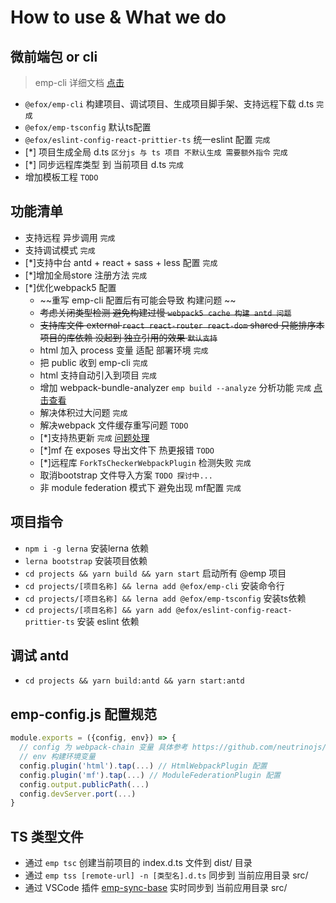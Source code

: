 # How to use & What we do

## 微前端包 or cli
> emp-cli 详细文档 [点击](./README.mdx)
+ `@efox/emp-cli` 构建项目、调试项目、生成项目脚手架、支持远程下载 d.ts `完成` 
+ `@efox/emp-tsconfig` 默认ts配置
+ `@efox/eslint-config-react-prittier-ts` 统一eslint 配置 `完成`
+ [*] 项目生成全局 d.ts `区分js 与 ts 项目 不默认生成 需要额外指令` `完成`
+ [*] 同步远程库类型 到 当前项目 d.ts `完成` 
+ 增加模板工程 `TODO`

## 功能清单
+ 支持远程 异步调用 `完成`
+ 支持调试模式 `完成` 
+ [*]支持中台 antd + react + sass + less 配置 `完成`  
+ [*]增加全局store 注册方法 `完成` 
+ [*]优化webpack5 配置 
  + ~~重写 emp-cli 配置后有可能会导致 构建问题 ~~
  + ~~考虑关闭类型检测  避免构建过慢 `webpack5 cache 构建 antd 问题`~~ 
  + ~~支持库文件 external `react react-router react-dom` shared 只能排序本项目的库依赖 没起到 独立引用的效果 `默认支持`~~
  + html 加入 process 变量 适配 部署环境 `完成` 
  + 把 public 收到 emp-cli `完成` 
  + html 支持自动引入到项目 `完成`
  + 增加 webpack-bundle-analyzer `emp build --analyze` 分析功能 `完成` [点击查看](./README.mdx) 
  + 解决体积过大问题 `完成` 
  + 解决webpack 文件缓存重写问题 `TODO` 
  + [*]支持热更新 `完成` [问题处理](https://github.com/pmmmwh/react-refresh-webpack-plugin/issues)   
  + [*]mf 在 exposes 导出文件下 热更报错 `TODO`
  + [*]远程库 `ForkTsCheckerWebpackPlugin` 检测失败 `完成`  
  + 取消bootstrap 文件导入方案 `TODO 探讨中...` 
  + 非 module federation 模式下 避免出现 mf配置 `完成`  

## 项目指令  
+ `npm i -g lerna` 安装lerna 依赖   
+ `lerna bootstrap` 安装项目依赖  
+ `cd projects && yarn build && yarn start` 启动所有 @emp 项目  
+ `cd projects/[项目名称] && lerna add @efox/emp-cli` 安装命令行  
+ `cd projects/[项目名称] && lerna add @efox/emp-tsconfig` 安装ts依赖 
+ `cd projects/[项目名称] && yarn add @efox/eslint-config-react-prittier-ts` 安装 eslint 依赖 

## 调试 antd
+ `cd projects && yarn build:antd && yarn start:antd`

## emp-config.js 配置规范   
```javascript 
module.exports = ({config, env}) => {
  // config 为 webpack-chain 变量 具体参考 https://github.com/neutrinojs/webpack-chain
  // env 构建环境变量
  config.plugin('html').tap(...) // HtmlWebpackPlugin 配置
  config.plugin('mf').tap(...) // ModuleFederationPlugin 配置
  config.output.publicPath(...)
  config.devServer.port(...)
}

```

## TS 类型文件
+ 通过 `emp tsc` 创建当前项目的 index.d.ts 文件到 dist/ 目录 
+ 通过 `emp tss [remote-url] -n [类型名].d.ts` 同步到 当前应用目录 src/
+ 通过 VSCode 插件 [emp-sync-base](https://marketplace.visualstudio.com/items?itemName=Benny.emp-sync-base) 实时同步到 当前应用目录 src/
